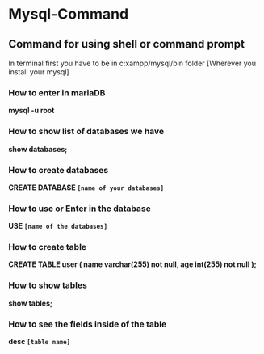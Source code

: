 # Mysql-Command

## Command for using shell or command prompt

In terminal first you have to be in c:xampp/mysql/bin folder [Wherever you install your mysql]


### How to enter in mariaDB
<b>mysql -u root</b><br />

### How to show list of databases we have
<b>show databases;</b><br />

### How to create databases
<b>CREATE DATABASE `[name of your databases]`</b>

### How to use or Enter in the database
<b>USE `[name of the databases]`</b>

### How to create table
<b>CREATE TABLE user (
	name varchar(255) not null,
	age int(255) not null
);
</b>

### How to show tables
<b>show tables;</b>

### How to see the fields inside of the table
<b>desc `[table name]`</b>
